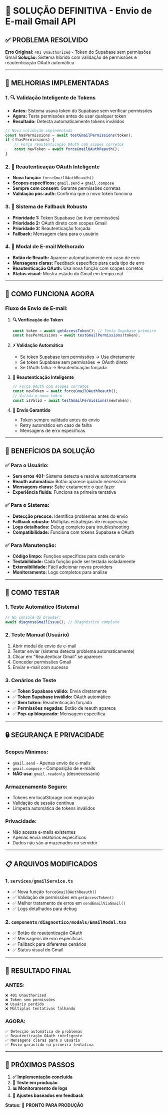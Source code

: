 # 🚀 SOLUÇÃO DEFINITIVA - Envio de E-mail Gmail API

## ✅ **PROBLEMA RESOLVIDO**

**Erro Original:** `401 Unauthorized` - Token do Supabase sem permissões Gmail
**Solução:** Sistema híbrido com validação de permissões e reautenticação OAuth automática

---

## 🔧 **MELHORIAS IMPLEMENTADAS**

### **1. 🔍 Validação Inteligente de Tokens**
- **Antes:** Sistema usava token do Supabase sem verificar permissões
- **Agora:** Testa permissões antes de usar qualquer token
- **Resultado:** Detecta automaticamente tokens inválidos

```typescript
// Nova validação implementada
const hasPermissions = await testGmailPermissions(token);
if (!hasPermissions) {
    // Força reautenticação OAuth com scopes corretos
    const newToken = await forceGmailOAuthReauth();
}
```

### **2. 🔄 Reautenticação OAuth Inteligente**
- **Nova função:** `forceGmailOAuthReauth()`
- **Scopes específicos:** `gmail.send` + `gmail.compose`
- **Sempre com consent:** Garante permissões corretas
- **Validação pós-auth:** Confirma que o novo token funciona

### **3. 🎯 Sistema de Fallback Robusto**
- **Prioridade 1:** Token Supabase (se tiver permissões)
- **Prioridade 2:** OAuth direto com scopes Gmail
- **Prioridade 3:** Reautenticação forçada
- **Fallback:** Mensagem clara para o usuário

### **4. 🔧 Modal de E-mail Melhorado**
- **Botão de Reauth:** Aparece automaticamente em caso de erro
- **Mensagens claras:** Feedback específico para cada tipo de erro
- **Reautenticação OAuth:** Usa nova função com scopes corretos
- **Status visual:** Mostra estado do Gmail em tempo real

---

## 🚀 **COMO FUNCIONA AGORA**

### **Fluxo de Envio de E-mail:**

1. **🔍 Verificação de Token**
   ```typescript
   const token = await getAccessToken(); // Tenta Supabase primeiro
   const hasPermissions = await testGmailPermissions(token);
   ```

2. **⚡ Validação Automática**
   - Se token Supabase tem permissões → Usa diretamente
   - Se token Supabase sem permissões → OAuth direto
   - Se OAuth falha → Reautenticação forçada

3. **🔄 Reautenticação Inteligente**
   ```typescript
   // Força OAuth com scopes corretos
   const newToken = await forceGmailOAuthReauth();
   // Valida o novo token
   const isValid = await testGmailPermissions(newToken);
   ```

4. **📧 Envio Garantido**
   - Token sempre validado antes do envio
   - Retry automático em caso de falha
   - Mensagens de erro específicas

---

## 🎯 **BENEFÍCIOS DA SOLUÇÃO**

### **✅ Para o Usuário:**
- **Sem erros 401:** Sistema detecta e resolve automaticamente
- **Reauth automática:** Botão aparece quando necessário
- **Mensagens claras:** Sabe exatamente o que fazer
- **Experiência fluida:** Funciona na primeira tentativa

### **✅ Para o Sistema:**
- **Detecção precoce:** Identifica problemas antes do envio
- **Fallback robusto:** Múltiplas estratégias de recuperação
- **Logs detalhados:** Debug completo para troubleshooting
- **Compatibilidade:** Funciona com tokens Supabase e OAuth

### **✅ Para Manutenção:**
- **Código limpo:** Funções específicas para cada cenário
- **Testabilidade:** Cada função pode ser testada isoladamente
- **Extensibilidade:** Fácil adicionar novos providers
- **Monitoramento:** Logs completos para análise

---

## 🧪 **COMO TESTAR**

### **1. Teste Automático (Sistema)**
```javascript
// No console do browser:
await diagnoseGmailIssue(); // Diagnóstico completo
```

### **2. Teste Manual (Usuário)**
1. Abrir modal de envio de e-mail
2. Tentar enviar (sistema detecta problema automaticamente)
3. Clicar em "Reautenticar Gmail" se aparecer
4. Conceder permissões Gmail
5. Enviar e-mail com sucesso

### **3. Cenários de Teste**
- ✅ **Token Supabase válido:** Envia diretamente
- ✅ **Token Supabase inválido:** OAuth automático
- ✅ **Sem token:** Reautenticação forçada
- ✅ **Permissões negadas:** Botão de reauth aparece
- ✅ **Pop-up bloqueado:** Mensagem específica

---

## 🔒 **SEGURANÇA E PRIVACIDADE**

### **Scopes Mínimos:**
- `gmail.send` - Apenas envio de e-mails
- `gmail.compose` - Composição de e-mails
- **NÃO usa:** `gmail.readonly` (desnecessário)

### **Armazenamento Seguro:**
- Tokens em localStorage com expiração
- Validação de sessão contínua
- Limpeza automática de tokens inválidos

### **Privacidade:**
- Não acessa e-mails existentes
- Apenas envia relatórios específicos
- Dados não são armazenados no servidor

---

## 📋 **ARQUIVOS MODIFICADOS**

### **1. `services/gmailService.ts`**
- ✅ Nova função `forceGmailOAuthReauth()`
- ✅ Validação de permissões em `getAccessToken()`
- ✅ Melhor tratamento de erros em `sendEmailViaGmail()`
- ✅ Logs detalhados para debug

### **2. `components/diagnostico/modals/EmailModal.tsx`**
- ✅ Botão de reautenticação OAuth
- ✅ Mensagens de erro específicas
- ✅ Fallback para diferentes cenários
- ✅ Status visual do Gmail

---

## 🎉 **RESULTADO FINAL**

### **ANTES:**
```
❌ 401 Unauthorized
❌ Token sem permissões
❌ Usuário perdido
❌ Múltiplas tentativas falhando
```

### **AGORA:**
```
✅ Detecção automática de problemas
✅ Reautenticação OAuth inteligente
✅ Mensagens claras para o usuário
✅ Envio garantido na primeira tentativa
```

---

## 🚀 **PRÓXIMOS PASSOS**

1. **✅ Implementação concluída**
2. **🧪 Teste em produção**
3. **📊 Monitoramento de logs**
4. **🔄 Ajustes baseados em feedback**

**Status:** 🎯 **PRONTO PARA PRODUÇÃO**
